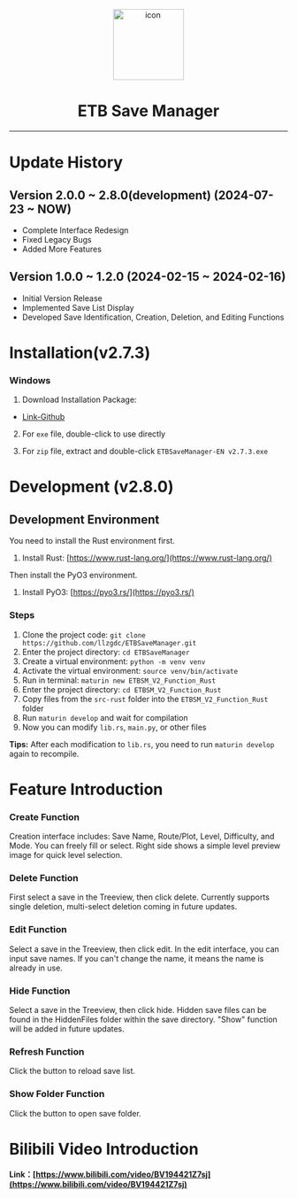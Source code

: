 <link rel="stylesheet" href="https://cdnjs.cloudflare.com/ajax/libs/font-awesome/5.15.4/css/all.min.css" crossorigin="anonymous" />

<div style="text-align: center;"><img src="https://github.com/llzgdc/ETBSaveManager/blob/development/src-tauri/icons/128x128.png" alt="icon" width="128" height="128"></div>

<div style="text-align: center;"><h1>ETB Save Manager</h1></div>

---

# Update History

## Version 2.0.0 ~ 2.8.0(development) (2024-07-23 ~ NOW)

- Complete Interface Redesign
- Fixed Legacy Bugs
- Added More Features


## Version 1.0.0 ~ 1.2.0 (2024-02-15 ~ 2024-02-16)
- Initial Version Release
- Implemented Save List Display
- Developed Save Identification, Creation, Deletion, and Editing Functions

# Installation(v2.7.3)

### Windows

1. Download Installation Package:

- [Link-Github](https://github.com/llzgdc/EscapeTheBackroomsSaveGamesTools/releases/tag/v2.3.0)

2. For `exe` file, double-click to use directly

3. For `zip` file, extract and double-click `ETBSaveManager-EN v2.7.3.exe`

# Development (v2.8.0)

## Development Environment

You need to install the Rust environment first.

1. Install Rust: [https://www.rust-lang.org/](https://www.rust-lang.org/)

Then install the PyO3 environment.

1. Install PyO3: [https://pyo3.rs/](https://pyo3.rs/)

### Steps

1. Clone the project code: `git clone https://github.com/llzgdc/ETBSaveManager.git`
2. Enter the project directory: `cd ETBSaveManager`
3. Create a virtual environment: `python -m venv venv`
4. Activate the virtual environment: `source venv/bin/activate`
5. Run in terminal: `maturin new ETBSM_V2_Function_Rust`
6. Enter the project directory: `cd ETBSM_V2_Function_Rust`
7. Copy files from the `src-rust` folder into the `ETBSM_V2_Function_Rust` folder
8. Run `maturin develop` and wait for compilation
9. Now you can modify `lib.rs`, `main.py`, or other files

**Tips:** After each modification to `lib.rs`, you need to run `maturin develop` again to recompile.

# Feature Introduction

### Create Function  
Creation interface includes: Save Name, Route/Plot, Level, Difficulty, and Mode. You can freely fill or select. Right side shows a simple level preview image for quick level selection.

### Delete Function
First select a save in the Treeview, then click delete. Currently supports single deletion, multi-select deletion coming in future updates.

### Edit Function
Select a save in the Treeview, then click edit. In the edit interface, you can input save names. If you can't change the name, it means the name is already in use.

### Hide Function
Select a save in the Treeview, then click hide. Hidden save files can be found in the HiddenFiles folder within the save directory. "Show" function will be added in future updates.

### Refresh Function
Click the button to reload save list.

### Show Folder Function
Click the button to open save folder.

# Bilibili Video Introduction
**Link：[https://www.bilibili.com/video/BV194421Z7sj](https://www.bilibili.com/video/BV194421Z7sj)**  